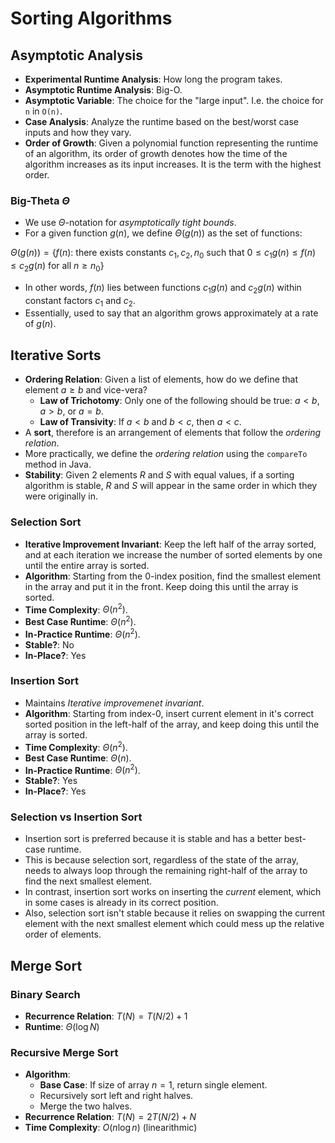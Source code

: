 # Sorting Algorithms

## Asymptotic Analysis

- **Experimental Runtime Analysis**: How long the program takes.
- **Asymptotic Runtime Analysis**: Big-O.
- **Asymptotic Variable**: The choice for the "large input". I.e. the choice for `n` in `O(n)`.
- **Case Analysis**: Analyze the runtime based on the best/worst case inputs and how they vary.
- **Order of Growth**: Given a polynomial function representing the runtime of an algorithm, its order of growth denotes how the time of the algorithm increases as its input increases. It is the term with the highest order.

### Big-Theta $\Theta$

- We use $\Theta$-notation for *asymptotically tight bounds*.
- For a given function $g(n)$, we define $\Theta(g(n))$ as the set of functions:

$\Theta(g(n))=\{f(n):$ there exists  constants $c_1,c_2,n_0$ such that $0\le c_1g(n)\le f(n)\le c_2g(n)$ for all $n\ge n_0\}$

- In other words, $f(n)$ lies between functions $c_1g(n)$ and $c_2g(n)$ within constant factors $c_1$ and $c_2$.
- Essentially, used to say that an algorithm grows approximately at a rate of $g(n)$.

## Iterative Sorts

- **Ordering Relation**: Given a list of elements, how do we define that element $a\ge b$ and vice-vera?
  - **Law of Trichotomy**: Only one of the following should be true: $a<b$, $a>b$, or $a=b$.
  - **Law of Transivity**: If $a<b$ and $b<c$, then $a<c$.
- A **sort**, therefore is an arrangement of elements that follow the *ordering relation*.
- More practically, we define the *ordering relation* using the `compareTo` method in Java.
- **Stability**: Given 2 elements $R$ and $S$ with equal values, if a sorting algorithm is stable, $R$ and $S$ will appear in the same order in which they were originally in.

### Selection Sort

- **Iterative Improvement Invariant**: Keep the left half of the array sorted, and at each iteration we increase the number of sorted elements by one until the entire array is sorted.
- **Algorithm**: Starting from the 0-index position, find the smallest element in the array and put it in the front. Keep doing this until the array is sorted.
- **Time Complexity**: $\Theta(n^2)$.
- **Best Case Runtime**: $\Theta(n^2)$.
- **In-Practice Runtime**: $\Theta(n^2)$.
- **Stable?**: No
- **In-Place?**: Yes

### Insertion Sort

- Maintains *Iterative improvemenet invariant*.
- **Algorithm**: Starting from index-0, insert current element in it's correct sorted position in the left-half of the array, and keep doing this until the array is sorted.
- **Time Complexity**: $\Theta(n^2)$.
- **Best Case Runtime**: $\Theta(n)$.
- **In-Practice Runtime**: $\Theta(n^2)$.
- **Stable?**: Yes
- **In-Place?**: Yes

### Selection vs Insertion Sort

- Insertion sort is preferred because it is stable and has a better best-case runtime.
- This is because selection sort, regardless of the state of the array, needs to always loop through the remaining right-half of the array to find the next smallest element.
- In contrast, insertion sort works on inserting the *current* element, which in some cases is already in its correct position.
- Also, selection sort isn't stable because it relies on swapping the current element with the next smallest element which could mess up the relative order of elements.

## Merge Sort

### Binary Search

- **Recurrence Relation**: $T(N) = T(N/2)+1$
- **Runtime**: $\Theta(\log N)$

### Recursive Merge Sort

- **Algorithm**:
  - **Base Case**: If size of array $n=1$, return single element.
  - Recursively sort left and right halves.
  - Merge the two halves.
- **Recurrence Relation**: $T(N) = 2T(N/2)+N$
- **Time Complexity**: $O(n\log n)$ (linearithmic)

